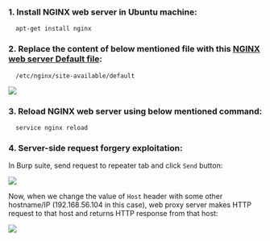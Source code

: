 


<h3>1. Install NGINX web server in Ubuntu machine:</h3>

      apt-get install nginx

<h3>2. Replace the content of below mentioned file with this <a href="https://raw.githubusercontent.com/incredibleindishell/SSRF_Vulnerable_Lab/master/Host_header/default">NGINX web server Default file</a>:</h3>


      /etc/nginx/site-available/default

<img src="https://github.com/incredibleindishell/SSRF_Vulnerable_Lab/raw/master/Host_header/images/Nginx_config.png"/>

<h3>3. Reload NGINX web server using below mentioned command:</h3>

      service nginx reload

<h3>4. Server-side request forgery exploitation:</h3>

In Burp suite, send request to repeater tab and click `Send` button:

<img src="https://raw.githubusercontent.com/incredibleindishell/SSRF_Vulnerable_Lab/master/Host_header/images/actual_request.png" />

Now, when we change the value of `Host` header with some other hostname/IP (192.168.56.104 in this case), web proxy server makes HTTP request to that host and returns HTTP response from that host: 

<img src="https://raw.githubusercontent.com/incredibleindishell/SSRF_Vulnerable_Lab/master/Host_header/images/SSRF.png" />
